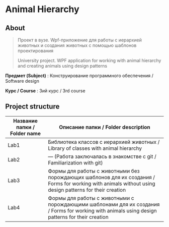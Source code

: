 # Animal Hierarchy

## About

> Проект в вузе. Wpf-приложение для работы с иерархией животных и создания животных с помощью шаблонов проектирования
>
> University project. WPF application for working with animal hierarchy and creating animals using design patterns
> 
**Предмет (Subject)** :  Конструирование программного обеспечения / Software design

**Курс / Course** : 3ий курс / 3rd course

## Project structure

Название папки / Folder name  | Описание папки / Folder description
----------------|----------------------
Lab1 | Библиотека классов с иерархией животных / Library of classes with animal hierarchy  
Lab2 | — (Работа заключалась в знакомстве с git / Familiarization with git)
Lab3 | Формы для работы с животными без порождающих шаблонов для их создания / Forms for working with animals without using design patterns for their creation
Lab4 | Формы для работы с животными с порождающими шаблонами для их создания / Forms for working with animals using design patterns for their creation
